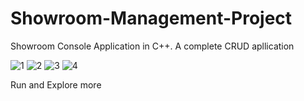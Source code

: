 # Showroom-Management-Project
Showroom Console Application in C++. A complete CRUD apllication

![1](https://user-images.githubusercontent.com/81869501/195996066-c41bd631-f2a3-4012-9aa0-7bbe8e8ccd62.PNG)
![2](https://user-images.githubusercontent.com/81869501/195996071-272d820f-eb94-418d-8195-3352a48fcd50.PNG)
![3](https://user-images.githubusercontent.com/81869501/195996075-9331f597-7bb6-493f-9fad-ee92dcefef92.PNG)
![4](https://user-images.githubusercontent.com/81869501/195996080-f6038604-8a9f-4525-b344-db95515200df.PNG)

Run and Explore more
